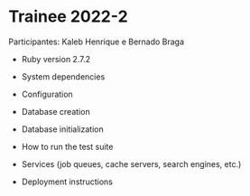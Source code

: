 # Trainee 2022-2

Participantes: Kaleb Henrique e Bernado Braga

* Ruby version 2.7.2

* System dependencies

* Configuration

* Database creation

* Database initialization

* How to run the test suite

* Services (job queues, cache servers, search engines, etc.)

* Deployment instructions
